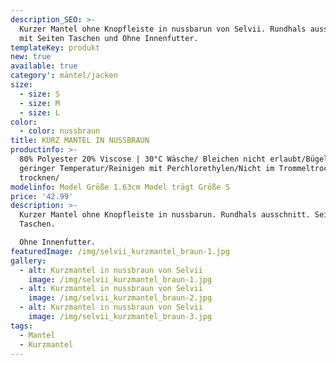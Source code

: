 ```yaml
---
description_SEO: >-
  Kurzer Mantel ohne Knopfleiste in nussbarun von Selvii. Rundhals ausschnitt
  mit Seiten Taschen und Ohne Innenfutter.
templateKey: produkt
new: true
available: true
category': mäntel/jacken
size:
  - size: S
  - size: M
  - size: L
color:
  - color: nussbraun
title: KURZ MANTEL IN NUSSBRAUN
productinfo: >-
  80% Polyester 20% Viscose | 30°C Wäsche/ Bleichen nicht erlaubt/Bügeln mit
  geringer Temperatur/Reinigen mit Perchlorethylen/Nicht im Trommeltrockner
  trocknen/
modelinfo: Model Größe 1.63cm Model trägt Größe S
price: '42.99'
description: >-
  Kurzer Mantel ohne Knopfleiste in nussbarun. Rundhals ausschnitt. Seiten
  Taschen.

  Ohne Innenfutter.
featuredImage: /img/selvii_kurzmantel_braun-1.jpg
gallery:
  - alt: Kurzmantel in nussbraun von Selvii
    image: /img/selvii_kurzmantel_braun-1.jpg
  - alt: Kurzmantel in nussbraun von Selvii
    image: /img/selvii_kurzmantel_braun-2.jpg
  - alt: Kurzmantel in nussbraun von Selvii
    image: /img/selvii_kurzmantel_braun-3.jpg
tags:
  - Mantel
  - Kurzmantel
---
```


